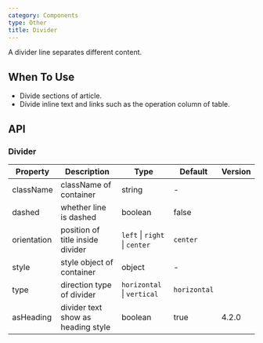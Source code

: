 ```yaml
---
category: Components
type: Other
title: Divider
---
```


A divider line separates different content.

## When To Use

- Divide sections of article.
- Divide inline text and links such as the operation column of table.

## API

### Divider

| Property | Description | Type | Default | Version |
| --- | --- | --- | --- | --- |
| className | className of container | string | - |  |
| dashed | whether line is dashed | boolean | false |  |
| orientation | position of title inside divider | `left` \| `right` \| `center` | `center` |  |
| style | style object of container | object | - |  |
| type | direction type of divider | `horizontal` \| `vertical` | `horizontal` |  |
| asHeading | divider text show as heading style | boolean | true | 4.2.0 |
